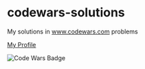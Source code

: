 # codewars-solutions

My solutions in www.codewars.com problems

[My Profile](https://www.codewars.com/users/shunz19/)

![Code Wars Badge](https://www.codewars.com/users/shunz19/badges/large "Code Wars Badge")